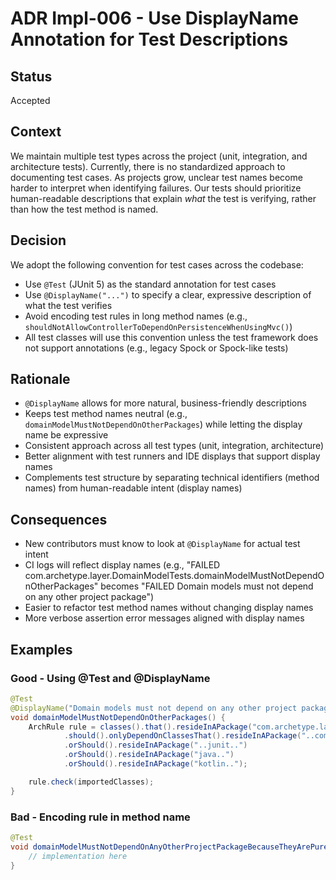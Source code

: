 # ADR Impl-006 - Use DisplayName Annotation for Test Descriptions

## Status

Accepted

## Context

We maintain multiple test types across the project (unit, integration, and architecture tests). Currently, there is no standardized approach to documenting test
cases. As projects grow, unclear test names become harder to interpret when identifying failures. Our tests should prioritize human-readable descriptions that
explain *what* the test is verifying, rather than how the test method is named.

## Decision

We adopt the following convention for test cases across the codebase:

- Use `@Test` (JUnit 5) as the standard annotation for test cases
- Use `@DisplayName("...")` to specify a clear, expressive description of what the test verifies
- Avoid encoding test rules in long method names (e.g., `shouldNotAllowControllerToDependOnPersistenceWhenUsingMvc()`)
- All test classes will use this convention unless the test framework does not support annotations (e.g., legacy Spock or Spock-like tests)

## Rationale

- `@DisplayName` allows for more natural, business-friendly descriptions
- Keeps test method names neutral (e.g., `domainModelMustNotDependOnOtherPackages`) while letting the display name be expressive
- Consistent approach across all test types (unit, integration, architecture)
- Better alignment with test runners and IDE displays that support display names
- Complements test structure by separating technical identifiers (method names) from human-readable intent (display names)

## Consequences

- New contributors must know to look at `@DisplayName` for actual test intent
- CI logs will reflect display names (e.g., "FAILED com.archetype.layer.DomainModelTests.domainModelMustNotDependOnOtherPackages" becomes "FAILED Domain models
  must not depend on any other project package")
- Easier to refactor test method names without changing display names
- More verbose assertion error messages aligned with display names

## Examples

### Good - Using @Test and @DisplayName

```java
@Test
@DisplayName("Domain models must not depend on any other project package")
void domainModelMustNotDependOnOtherPackages() {
    ArchRule rule = classes().that().resideInAPackage("com.archetype.layer.domain.model..")
            .should().onlyDependOnClassesThat().resideInAPackage("..com.archetype.layer.domain.model..")
            .orShould().resideInAPackage("..junit..")
            .orShould().resideInAPackage("java..")
            .orShould().resideInAPackage("kotlin..");

    rule.check(importedClasses);
}
```

### Bad - Encoding rule in method name

```java
@Test
void domainModelMustNotDependOnAnyOtherProjectPackageBecauseTheyArePureDomainEntities() {
    // implementation here
}
